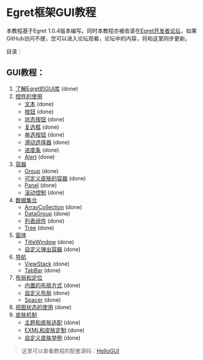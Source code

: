 Egret框架GUI教程
===============

本教程基于Egret 1.0.4版本编写。同时本教程亦被收录在[Egret开发者论坛](http://bbs.egret-labs.org/thread-260-1-1.html)，如果GitHub访问不便，您可以进入论坛观看，论坛中的内容，将和这里同步更新。

目录：

GUI教程：
----------------------------

1. [了解Egret的GUI库](https://github.com/NeoGuo/html5-documents/blob/master/egret-gui/1-intro.md) (done)
2. [控件的使用](https://github.com/NeoGuo/html5-documents/blob/master/egret-gui/2-control.md)
	* [文本](https://github.com/NeoGuo/html5-documents/blob/master/egret-gui/2-1-label.md) (done)
	* [按钮](https://github.com/NeoGuo/html5-documents/blob/master/egret-gui/2-2-button.md) (done)
	* [状态按钮](https://github.com/NeoGuo/html5-documents/blob/master/egret-gui/2-3-toglebutton.md) (done)
	* [复选框](https://github.com/NeoGuo/html5-documents/blob/master/egret-gui/2-4-checkbox.md) (done)
	* [单选按钮](https://github.com/NeoGuo/html5-documents/blob/master/egret-gui/2-5-radiobutton.md) (done)
	* [滑动选择器](https://github.com/NeoGuo/html5-documents/blob/master/egret-gui/2-6-slider.md) (done)
	* [进度条](https://github.com/NeoGuo/html5-documents/blob/master/egret-gui/2-7-progressbar.md) (done)
	* [Alert](https://github.com/NeoGuo/html5-documents/blob/master/egret-gui/2-8-alert.md) (done)
3. [容器](https://github.com/NeoGuo/html5-documents/blob/master/egret-gui/3-container.md)
	* [Group](https://github.com/NeoGuo/html5-documents/blob/master/egret-gui/3-1-group.md) (done)
	* [可定义皮肤的容器](https://github.com/NeoGuo/html5-documents/blob/master/egret-gui/3-2-skinablecontainer.md) (done)
	* [Panel](https://github.com/NeoGuo/html5-documents/blob/master/egret-gui/3-3-panel.md) (done)
	* [滚动控制](https://github.com/NeoGuo/html5-documents/blob/master/egret-gui/3-4-scroller.md) (done)
4. [数据集合](https://github.com/NeoGuo/html5-documents/blob/master/egret-gui/4-data.md)
	* [ArrayCollection](https://github.com/NeoGuo/html5-documents/blob/master/egret-gui/4-1-arraycollection.md) (done)
	* [DataGroup](https://github.com/NeoGuo/html5-documents/blob/master/egret-gui/4-2-datagroup.md) (done)
	* [列表组件](https://github.com/NeoGuo/html5-documents/blob/master/egret-gui/4-3-list.md) (done)
	* [Tree](https://github.com/NeoGuo/html5-documents/blob/master/egret-gui/4-6-tree.md) (done)
5. [窗体](https://github.com/NeoGuo/html5-documents/blob/master/egret-gui/5-window.md)
	* [TitleWindow](https://github.com/NeoGuo/html5-documents/blob/master/egret-gui/5-1-titlewindow.md) (done)
	* [自定义弹出容器](https://github.com/NeoGuo/html5-documents/blob/master/egret-gui/5-2-popup.md) (done)
6. [导航](https://github.com/NeoGuo/html5-documents/blob/master/egret-gui/6-navigator.md)
	* [ViewStack](https://github.com/NeoGuo/html5-documents/blob/master/egret-gui/6-1-viewstack.md) (done)
	* [TabBar](https://github.com/NeoGuo/html5-documents/blob/master/egret-gui/6-2-tabbar.md) (done)
7. [布局和定位](https://github.com/NeoGuo/html5-documents/blob/master/egret-gui/7-layout.md)
	* [内置的布局方式](https://github.com/NeoGuo/html5-documents/blob/master/egret-gui/7-1-defaultlayout.md) (done)
	* [自定义布局](https://github.com/NeoGuo/html5-documents/blob/master/egret-gui/7-2-customlayout.md) (done)
	* [Spacer](https://github.com/NeoGuo/html5-documents/blob/master/egret-gui/7-3-spacer.md) (done)
8. [视图状态的使用](https://github.com/NeoGuo/html5-documents/blob/master/egret-gui/8-state.md) (done)
9. [皮肤机制](https://github.com/NeoGuo/html5-documents/blob/master/egret-gui/9-skin.md)
	* [主题和皮肤适配](https://github.com/NeoGuo/html5-documents/blob/master/egret-gui/9-1-skinadapter.md) (done)
	* [EXML和皮肤定制](https://github.com/NeoGuo/html5-documents/blob/master/egret-gui/9-2-customskin.md) (done)
	* [自定义皮肤举例](https://github.com/NeoGuo/html5-documents/blob/master/egret-gui/9-3-statebutton.md) (done)

> 这里可以查看教程的配套源码：[HelloGUI](https://github.com/NeoGuo/html5-documents/tree/master/egret-gui/demo)
